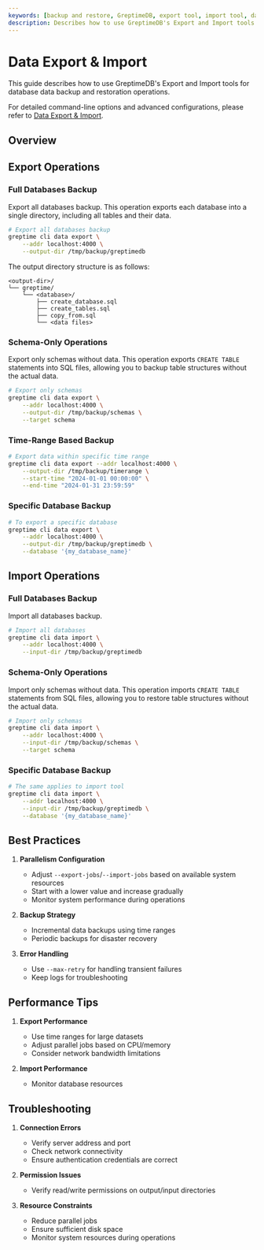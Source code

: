 ```yaml
---
keywords: [backup and restore, GreptimeDB, export tool, import tool, database backup, database restoration, command syntax, best practices]
description: Describes how to use GreptimeDB's Export and Import tools for database backup and restoration, including command syntax, options, usage scenarios, best practices, troubleshooting, and performance tips.
---
```


# Data Export & Import

This guide describes how to use GreptimeDB's Export and Import tools for database data backup and restoration operations. 

For detailed command-line options and advanced configurations, please refer to [Data Export & Import](/reference/command-lines/utilities/data.md).

## Overview

## Export Operations

### Full Databases Backup
Export all databases backup. This operation exports each database into a single directory, including all tables and their data. 
```bash
# Export all databases backup
greptime cli data export \
    --addr localhost:4000 \
    --output-dir /tmp/backup/greptimedb
```
The output directory structure is as follows:
```
<output-dir>/
└── greptime/
    └── <database>/
        ├── create_database.sql
        ├── create_tables.sql
        ├── copy_from.sql
        └── <data files>
```

### Schema-Only Operations
Export only schemas without data. This operation exports `CREATE TABLE` statements into SQL files, allowing you to backup table structures without the actual data.
```bash
# Export only schemas
greptime cli data export \
    --addr localhost:4000 \
    --output-dir /tmp/backup/schemas \
    --target schema
```

### Time-Range Based Backup
```bash
# Export data within specific time range
greptime cli data export --addr localhost:4000 \
    --output-dir /tmp/backup/timerange \
    --start-time "2024-01-01 00:00:00" \
    --end-time "2024-01-31 23:59:59"
```

### Specific Database Backup
```bash
# To export a specific database
greptime cli data export \
    --addr localhost:4000 \
    --output-dir /tmp/backup/greptimedb \
    --database '{my_database_name}'
```

## Import Operations

### Full Databases Backup
Import all databases backup.
```bash
# Import all databases
greptime cli data import \
    --addr localhost:4000 \
    --input-dir /tmp/backup/greptimedb
```

### Schema-Only Operations
Import only schemas without data. This operation imports `CREATE TABLE` statements from SQL files, allowing you to restore table structures without the actual data.
```bash
# Import only schemas
greptime cli data import \
    --addr localhost:4000 \
    --input-dir /tmp/backup/schemas \
    --target schema
```

### Specific Database Backup
```bash
# The same applies to import tool
greptime cli data import \
    --addr localhost:4000 \
    --input-dir /tmp/backup/greptimedb \
    --database '{my_database_name}'
```

## Best Practices

1. **Parallelism Configuration**
   - Adjust `--export-jobs`/`--import-jobs` based on available system resources
   - Start with a lower value and increase gradually
   - Monitor system performance during operations

2. **Backup Strategy**
   - Incremental data backups using time ranges
   - Periodic backups for disaster recovery

3. **Error Handling**
   - Use `--max-retry` for handling transient failures
   - Keep logs for troubleshooting

## Performance Tips

1. **Export Performance**
   - Use time ranges for large datasets
   - Adjust parallel jobs based on CPU/memory
   - Consider network bandwidth limitations

2. **Import Performance**
   - Monitor database resources

## Troubleshooting

1. **Connection Errors**
   - Verify server address and port
   - Check network connectivity
   - Ensure authentication credentials are correct

2. **Permission Issues**
   - Verify read/write permissions on output/input directories

3. **Resource Constraints**
   - Reduce parallel jobs
   - Ensure sufficient disk space
   - Monitor system resources during operations

